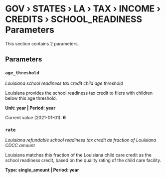 # GOV › STATES › LA › TAX › INCOME › CREDITS › SCHOOL_READINESS Parameters

This section contains 2 parameters.

## Parameters

### `age_threshold`
*Louisiana school readiness tax credit child age threshold*

Louisiana provides the school readiness tax credit to filers with children below this age threshold.

**Unit: year | Period: year**

Current value (2021-01-01): **6**


### `rate`
*Louisiana refundable school readiness tax credit as fraction of Louisiana CDCC amount*

Louisiana matches this fraction of the Louisiana child care credit as the school readiness credit, based on the quality rating of the child care facility.

**Type: single_amount | Period: year**


